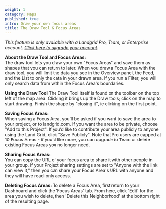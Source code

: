 ```yaml
---
weight: 1
category: Maps
published: true
intro: Draw your own focus areas
title: The Draw Tool & Focus Areas
---
```

_This feature is only available with a Landgrid Pro, Team, or Enterprise account. [Click here to upgrade your account](https://landgrid.com/plans)._

**About the Draw Tool and Focus Areas:**  
The draw tool lets you draw your own "Focus Areas" and save them as shapes that you can return to later. When you draw a Focus Area with the draw tool, you will limit the data you see in the Overview panel, the Feed, and the List to only the data in your drawn area. If you run a Filter, you will only search data from within the Focus Area's boundaries.

**Using the Draw Tool**
The Draw Tool itself is found on the toolbar on the top left of the map area. Clicking it brings up the Draw tools; click on the map to start drawing. Finish the shape by "closing it", ie clicking on the first point.


**Saving Focus Areas:**  
When saving a Focus Area, you’ll be asked if you want to save the area to your project, or to landgrid.com. If you want the area to be private, choose "Add to this Project". If you’d like to contribute your area publicly to anyone using the Land Grid, click "Save Publicly". Note that Pro users are capped at 10 Focus Areas - if you'd like more, you can upgrade to Team or delete existing Focus Areas you no longer need.

**Sharing Focus Areas:**  
You can copy the URL of your focus area to share it with other people in your group. If your Project sharing settings are set to "Anyone with the link can view it," then you can share your Focus Area's URL with anyone and they will have read-only access.

**Deleting Focus Areas:**
To delete a Focus Area, first return to your Dashboard and click the 'Focus Areas' tab. From here, click 'Edit' for the area you wish to delete, then 'Delete this Neighborhood' at the bottom right of the resulting page.
